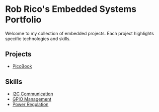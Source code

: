 # Rob Rico's Embedded Systems Portfolio

Welcome to my collection of embedded projects. Each project highlights specific technologies and skills.

## Projects

- [PicoBook](../portfolio_ready/pico_book/README.md)

## Skills

- [I2C Communication](skills/i2c.md)
- [GPIO Management](skills/gpio.md)
- [Power Regulation](skills/power.md)
